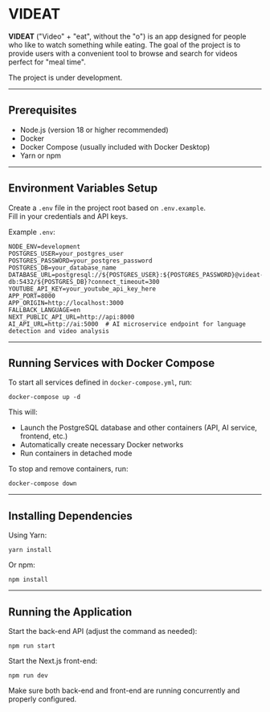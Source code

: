 # VIDEAT

**VIDEAT** ("Video" + "eat", without the "o") is an app designed for people who like to watch something while eating. The goal of the project is to provide users with a convenient tool to browse and search for videos perfect for "meal time".

The project is under development.

---

## Prerequisites

- Node.js (version 18 or higher recommended)
- Docker
- Docker Compose (usually included with Docker Desktop)
- Yarn or npm

---

## Environment Variables Setup

Create a `.env` file in the project root based on `.env.example`.  
Fill in your credentials and API keys.

Example `.env`:

    NODE_ENV=development
    POSTGRES_USER=your_postgres_user
    POSTGRES_PASSWORD=your_postgres_password
    POSTGRES_DB=your_database_name
    DATABASE_URL=postgresql://${POSTGRES_USER}:${POSTGRES_PASSWORD}@videat-db:5432/${POSTGRES_DB}?connect_timeout=300
    YOUTUBE_API_KEY=your_youtube_api_key_here
    APP_PORT=8000
    APP_ORIGIN=http://localhost:3000
    FALLBACK_LANGUAGE=en
    NEXT_PUBLIC_API_URL=http://api:8000
    AI_API_URL=http://ai:5000  # AI microservice endpoint for language detection and video analysis

---

## Running Services with Docker Compose

To start all services defined in `docker-compose.yml`, run:

    docker-compose up -d

This will:

- Launch the PostgreSQL database and other containers (API, AI service, frontend, etc.)
- Automatically create necessary Docker networks
- Run containers in detached mode

To stop and remove containers, run:

    docker-compose down

---

## Installing Dependencies

Using Yarn:

    yarn install

Or npm:

    npm install

---

## Running the Application

Start the back-end API (adjust the command as needed):

    npm run start

Start the Next.js front-end:

    npm run dev

Make sure both back-end and front-end are running concurrently and properly configured.
